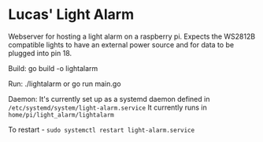 # Lucas' Light Alarm

Webserver for hosting a light alarm on a raspberry pi. Expects
the WS2812B compatible lights to have an external power source
and for data to be plugged into pin 18.

Build:
go build -o lightalarm

Run:
./lightalarm
or
go run main.go


Daemon:
It's currently set up as a systemd daemon defined in `/etc/systemd/system/light-alarm.service`
It currently runs in `home/pi/light_alarm/lightalarm`

To restart - `sudo systemctl restart light-alarm.service`